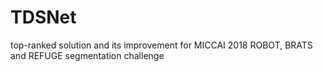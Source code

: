 # TDSNet
top-ranked solution and its improvement for MICCAI 2018 ROBOT, BRATS and REFUGE segmentation challenge
